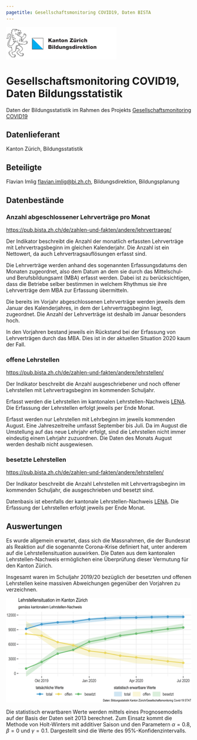 ```yaml
---
pagetitle: Gesellschaftsmonitoring COVID19, Daten BISTA
---
```


![](https://github.com/bildungsmonitoringZH/bildungsmonitoringZH.github.io/raw/master/assets/ktzh_bi_logo_de-300x88.jpg)

# Gesellschaftsmonitoring COVID19, Daten Bildungsstatistik

Daten der Bildungsstatistik im Rahmen des Projekts [Gesellschaftsmonitoring COVID19](https://statistikzh.github.io/covid19monitoring/)

## Datenlieferant

Kanton Zürich, Bildungsstatistik

## Beteiligte

Flavian Imlig <flavian.imlig@bi.zh.ch>, Bildungsdirektion, Bildungsplanung

## Datenbestände

### Anzahl abgeschlossener Lehrverträge pro Monat

https://pub.bista.zh.ch/de/zahlen-und-fakten/andere/lehrvertraege/

Der Indikator beschreibt die Anzahl der monatlich erfassten Lehrverträge mit Lehrvertragsbeginn im gleichen Kalenderjahr. Die Anzahl ist ein Nettowert, da auch Lehrvertragsauflösungen erfasst sind.

Die Lehrverträge werden anhand des sogenannten Erfassungsdatums den Monaten zugeordnet, also dem Datum an dem sie durch das Mittelschul- und Berufsbildungsamt (MBA) erfasst werden. Dabei ist zu berücksichtigen, dass die Betriebe selber bestimmen in welchem Rhythmus sie ihre Lehrverträge dem MBA zur Erfassung übermitteln.

Die bereits im Vorjahr abgeschlossenen Lehrverträge werden jeweils dem Januar des Kalenderjahres, in dem der Lehrvertragsbeginn liegt, zugeordnet. Die Anzahl der Lehrverträge ist deshalb im Januar besonders hoch.

In den Vorjahren bestand jeweils ein Rückstand bei der Erfassung von Lehrverträgen durch das MBA. Dies ist in der aktuellen Situation 2020 kaum der Fall.

### offene Lehrstellen

https://pub.bista.zh.ch/de/zahlen-und-fakten/andere/lehrstellen/

Der Indikator beschreibt die Anzahl ausgeschriebener und noch offener Lehrstellen mit Lehrvertragsbeginn im kommenden Schuljahr.

Erfasst werden die Lehrstellen im kantonalen Lehrstellen-Nachweis [LENA](https://www.berufsberatung.ch/dyn/show/2930). Die Erfassung der Lehrstellen erfolgt jeweils per Ende Monat.

Erfasst werden nur Lehrstellen mit Lehrbeginn im jeweils kommenden August. Eine Jahreszeitreihe umfasst September bis Juli. Da im August die Umstellung auf das neue Lehrjahr erfolgt, sind die Lehrstellen nicht immer eindeutig einem Lehrjahr zuzuordnen. Die Daten des Monats August werden deshalb nicht ausgewiesen.

### besetzte Lehrstellen

https://pub.bista.zh.ch/de/zahlen-und-fakten/andere/lehrstellen/

Der Indikator beschreibt die Anzahl Lehrstellen mit Lehrvertragsbeginn im kommenden Schuljahr, die ausgeschrieben und besetzt sind.

Datenbasis ist ebenfalls der kantonale Lehrstellen-Nachweis [LENA](https://www.berufsberatung.ch/dyn/show/2930). Die Erfassung der Lehrstellen erfolgt jeweils per Ende Monat.

## Auswertungen

Es wurde allgemein erwartet, dass sich die Massnahmen, die der Bundesrat als Reaktion auf die sogenannte Corona-Krise definiert hat, unter anderem auf die Lehrstellensituation auswirken. Die Daten aus dem kantonalen Lehrstellen-Nachweis ermöglichen eine Überprüfung dieser Vermutung für den Kanton Zürich.

Insgesamt waren im Schuljahr 2019/20 bezüglich der besetzten und offenen Lehrstellen keine massiven Abweichungen gegenüber den Vorjahren zu verzeichnen.

![](img/plot2ba879b5ad7.png)

Die statistisch erwartbaren Werte werden mittels eines Prognosemodells auf der Basis der Daten seit 2013 berechnet. Zum Einsatz kommt die Methode von Holt-Winters mit additiver Saison und den Parametern $\alpha = 0.8$, $\beta = 0$ und $\gamma = 0.1$. Dargestellt sind die Werte des $95\%$-Konfidenzintervalls.
